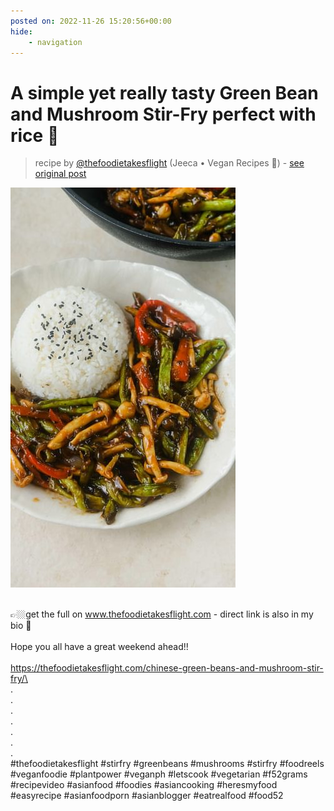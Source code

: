 ```yaml
---
posted on: 2022-11-26 15:20:56+00:00
hide:
    - navigation
---
```


# A simple yet really tasty Green Bean and Mushroom Stir-Fry perfect with rice 🍚 

> recipe by [@thefoodietakesflight](https://www.instagram.com/thefoodietakesflight/) 
(Jeeca • Vegan Recipes 🥢) - [see original post](https://instagram.com/p/Clbc5-mpcFs)

![](../img/thefoodietakesflight_26-11-2022_1511.png)

\
👉🏼get the full on www.thefoodietakesflight.com - direct link is also in my bio 🥢\
\
Hope you all have a great weekend ahead!!\
\
https://thefoodietakesflight.com/chinese-green-beans-and-mushroom-stir-fry/\
\
.\
.\
.\
.\
.\
.\
.\
\#thefoodietakesflight \#stirfry \#greenbeans \#mushrooms \#stirfry \#foodreels \#veganfoodie \#plantpower \#veganph \#letscook \#vegetarian \#f52grams \#recipevideo \#asianfood \#foodies \#asiancooking \#heresmyfood \#easyrecipe \#asianfoodporn \#asianblogger \#eatrealfood \#food52 